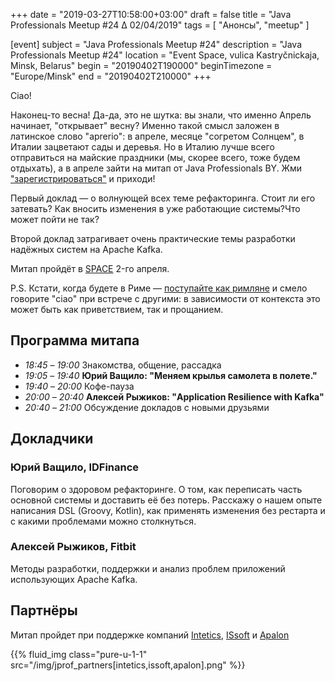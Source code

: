 +++
date = "2019-03-27T10:58:00+03:00"
draft = false
title = "Java Professionals Meetup #24 ∆ 02/04/2019"
tags = [
    "Анонсы", "meetup"
]

[event]
subject = "Java Professionals Meetup #24"
description = "Java Professionals Meetup #24"
location = "Event Space, vulica Kastryčnickaja, Minsk, Belarus"
begin = "20190402T190000"
beginTimezone = "Europe/Minsk"
end = "20190402T210000"
+++

Сiao!

Наконец-то весна!
Да-да, это не шутка: вы знали, что именно Апрель начинает, "открывает" весну?
Именно такой смысл заложен в латинское слово "aprerio": в апреле, месяце "согретом Солнцем", в Италии зацветают сады и деревья.
Но в Италию лучше всего отправиться на майские праздники (мы, скорее всего, тоже будем отдыхать), а в апреле зайти на митап от Java Professionals BY. Жми ["зарегистрироваться"](http://bit.ly/jprof_reg_24) и приходи!

<!--more-->

Первый доклад — о волнующей всех теме рефакторинга. Стоит ли его затевать? Как вносить изменения в уже работающие системы?Что может пойти не так?

Второй доклад затрагивает очень практические темы разработки надёжных систем на Apache Kafka. 

Митап пройдёт в [SPACE](http://eventspace.by) 2-го апреля. 

P.S. Кстати, когда будете в Риме — [поступайте как римляне](https://en.wikipedia.org/wiki/When_in_Rome,_do_as_the_Romans_do) и смело говорите "ciao" при встрече с другими: в зависимости от контекста это может быть как приветствием, так и прощанием.

## Программа митапа
* _18:45_ – _19:00_ Знакомства, общение, рассадка
* _19:05_ – _19:40_ **Юрий Ващило: "Меняем крылья самолета в полете."**
* _19:40_ – _20:00_ Кофе-пауза
* _20:00_ – _20:40_ **Алексей Рыжиков: "Application Resilience with Kafka"**
* _20:40_ – _21:00_ Обсуждение докладов с новыми друзьями

## Докладчики

### Юрий Ващило, IDFinance

Поговорим о здоровом рефакторинге.
О том, как переписать часть основной системы и доставить её без потерь.
Расскажу о нашем опыте написания DSL (Groovy, Kotlin), как применять изменения без рестарта и с какими проблемами можно столкнуться.

### Алексей Рыжиков, Fitbit

Методы разработки, поддержки и анализ проблем приложений использующих Apache Kafka. 

## Партнёры

Митап пройдет при поддержке компаний [Intetics](http://intetics.com), [ISsoft](http://www.issoft.by) и [Apalon](https://www.apalon.com/)

{{% fluid_img class="pure-u-1-1" src="/img/jprof_partners[intetics,issoft,apalon].png" %}}
